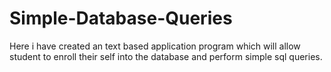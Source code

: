 # Simple-Database-Queries
Here i have created an text based application program which will allow student to enroll their self into the database and perform simple sql queries.
